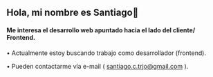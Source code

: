 ## Hola, mi nombre es Santiago👋


#### Me interesa el desarrollo web apuntado hacia el lado del cliente/ Frontend.

• Actualmente estoy buscando trabajo como desarrollador (frontend).

• Pueden contactarme vía e-mail ( santiago.c.trjo@gmail.com ).

<!---
santiagocarranz-a/santiagocarranz-a is a ✨ special ✨ repository because its `README.md` (this file) appears on your GitHub profile.
You can click the Preview link to take a look at your changes.
--->
